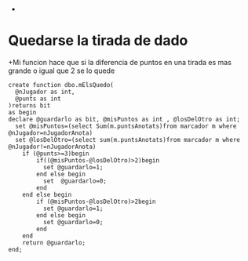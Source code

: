 +
# Quedarse la tirada de dado
+Mi funcion hace que si la diferencia de puntos en una tirada es mas grande o igual que 2 se lo quede
```
create function dbo.mElsQuedo(
  @nJugador as int,
  @punts as int
)returns bit
as begin
declare @guardarlo as bit, @misPuntos as int , @losDelOtro as int;
  set @misPuntos=(select Sum(m.puntsAnotats)from marcador m where @nJugador=nJugadorAnota)
  set @losDelOtro=(select sum(m.puntsAnotats)from marcador m where @nJugador!=nJugadorAnota)
    if (@punts>=3)begin
        if((@misPuntos-@losDelOtro)>2)begin
          set @guardarlo=1;
        end else begin
          set  @guardarlo=0;
        end
    end else begin
        if (@misPuntos-@losDelOtro)>2begin 
          set @guardarlo=1;
        end else begin
          set @guardarlo=0;
        end
    end
    return @guardarlo;
end;
```

